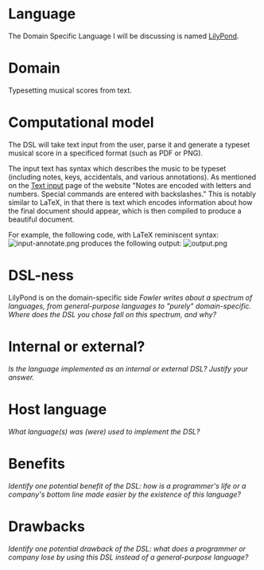 # Language
The Domain Specific Language I will be discussing
is named [LilyPond](http://lilypond.org).

# Domain
Typesetting musical scores from text.

# Computational model
The DSL will take text input from the user, parse it and generate 
a typeset musical score in a specificed format (such as PDF or PNG).

The input text has syntax which describes the music to be typeset (including
notes, keys, accidentals, and various annotations).  As mentioned on the
[Text input](lilypond.org/text-input.html) page of the website "Notes are
encoded with letters and numbers. Special commands are entered with
backslashes."  This is notably similar to LaTeX, in that there is text which
encodes information about how the final document should appear, which is
then compiled to produce a beautiful document.

For example, the following code, with LaTeX reminiscent syntax:
![input-annotate.png](http://lilypond.org/pictures/text-input-1-annotate.png)
produces the following output:
![output.png](http://lilypond.org/pictures/text-input-1-output.png)

# DSL-ness
LilyPond is on the domain-specific side
_Fowler writes about a spectrum of languages, from general-purpose languages to 
"purely" domain-specific. Where does the DSL you chose fall on this spectrum, 
and why?_ 


# Internal or external?
_Is the language implemented as an internal or external DSL? 
Justify your answer._


# Host language
_What language(s) was (were) used to implement the DSL?_


# Benefits
_Identify one potential benefit of the DSL: how is a programmer's life or a 
company's bottom line made easier by the existence of this language?_


# Drawbacks
_Identify one potential drawback of the DSL: what does a programmer or company 
lose by using this DSL instead of a general-purpose language?_
